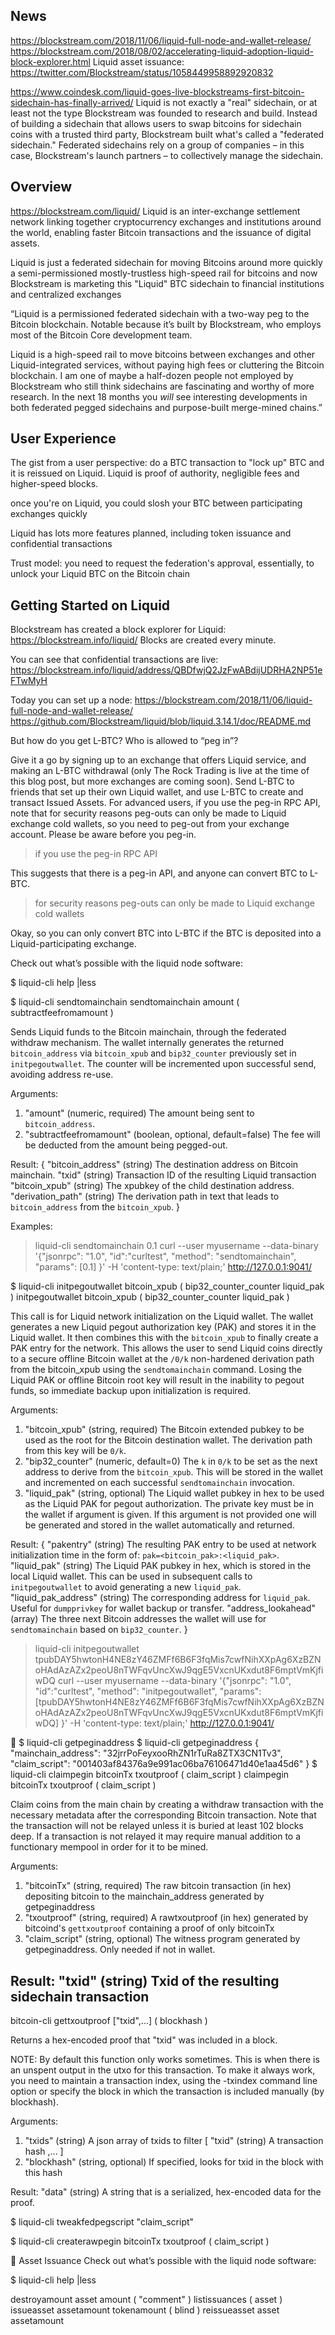<!-- TITLE: Blockstream Liquid Sidechain -->
<!-- SUBTITLE: A quick summary of Liquid -->

## News
https://blockstream.com/2018/11/06/liquid-full-node-and-wallet-release/
https://blockstream.com/2018/08/02/accelerating-liquid-adoption-liquid-block-explorer.html
Liquid asset issuance: https://twitter.com/Blockstream/status/1058449958892920832

https://www.coindesk.com/liquid-goes-live-blockstreams-first-bitcoin-sidechain-has-finally-arrived/
Liquid is not exactly a "real" sidechain, or at least not the type Blockstream was founded to research and build. Instead of building a sidechain that allows users to swap bitcoins for sidechain coins with a trusted third party, Blockstream built what's called a "federated sidechain."  Federated sidechains rely on a group of companies – in this case, Blockstream's launch partners – to collectively manage the sidechain.

## Overview
https://blockstream.com/liquid/
Liquid is an inter-exchange settlement network linking together cryptocurrency exchanges and institutions around the world, enabling faster Bitcoin transactions and the issuance of digital assets.

Liquid is just a federated sidechain for moving Bitcoins around more quickly
a semi-permissioned mostly-trustless high-speed rail for bitcoins
and now Blockstream is marketing this "Liquid" BTC sidechain to financial institutions and centralized exchanges

“Liquid is a permissioned federated sidechain with a two-way peg to the Bitcoin blockchain.
Notable because it’s built by Blockstream, who employs most of the Bitcoin Core development team.

Liquid is a high-speed rail to move bitcoins between exchanges and other Liquid-integrated services, without paying high fees or cluttering the Bitcoin blockchain.  I am one of maybe a half-dozen people not employed by Blockstream who still think sidechains are fascinating and worthy of more research.  In the next 18 months you _will_ see interesting developments in both federated pegged sidechains and purpose-built merge-mined chains.”


## User Experience

The gist from a user perspective: do a BTC transaction to "lock up" BTC and it is reissued on Liquid.  Liquid is proof of authority, negligible fees and higher-speed blocks.

once you're on Liquid, you could slosh your BTC between participating exchanges quickly

Liquid has lots more features planned, including token issuance and confidential transactions

Trust model: you need to request the federation's approval, essentially, to unlock your Liquid BTC on the Bitcoin chain

## Getting Started on Liquid
Blockstream has created a block explorer for Liquid: https://blockstream.info/liquid/
Blocks are created every minute.

You can see that confidential transactions are live:
https://blockstream.info/liquid/address/QBDfwjQ2JzFwABdijUDRHA2NP51eFTwMyH

Today you can set up a node: https://blockstream.com/2018/11/06/liquid-full-node-and-wallet-release/
https://github.com/Blockstream/liquid/blob/liquid.3.14.1/doc/README.md

But how do you get L-BTC?  Who is allowed to “peg in”?

Give it a go by signing up to an exchange that offers Liquid service, and making an L-BTC withdrawal (only The Rock Trading is live at the time of this blog post, but more exchanges are coming soon). Send L-BTC to friends that set up their own Liquid wallet, and use L-BTC to create and transact Issued Assets. For advanced users, if you use the peg-in RPC API, note that for security reasons peg-outs can only be made to Liquid exchange cold wallets, so you need to peg-out from your exchange account. Please be aware before you peg-in.

> if you use the peg-in RPC API

This suggests that there is a peg-in API, and anyone can convert BTC to L-BTC.

> for security reasons peg-outs can only be made to Liquid exchange cold wallets

Okay, so you can only convert BTC into L-BTC if the BTC is deposited into a Liquid-participating exchange.

Check out what’s possible with the liquid node software:

$ liquid-cli help |less



$ liquid-cli sendtomainchain
sendtomainchain amount ( subtractfeefromamount ) 

Sends Liquid funds to the Bitcoin mainchain, through the federated withdraw mechanism. The wallet internally generates the returned `bitcoin_address` via `bitcoin_xpub` and `bip32_counter` previously set in `initpegoutwallet`. The counter will be incremented upon successful send, avoiding address re-use.

Arguments:
1. "amount"   (numeric, required) The amount being sent to `bitcoin_address`.
2. "subtractfeefromamount"  (boolean, optional, default=false) The fee will be deducted from the amount being pegged-out.

Result:
{
"bitcoin_address"   (string) The destination address on Bitcoin mainchain.
"txid"              (string) Transaction ID of the resulting Liquid transaction
"bitcoin_xpub"      (string) The xpubkey of the child destination address.
"derivation_path"   (string) The derivation path in text that leads to `bitcoin_address` from the `bitcoin_xpub`.
}

Examples:
> liquid-cli sendtomainchain 0.1
> curl --user myusername --data-binary '{"jsonrpc": "1.0", "id":"curltest", "method": "sendtomainchain", "params": [0.1] }' -H 'content-type: text/plain;' http://127.0.0.1:9041/

$ liquid-cli initpegoutwallet bitcoin_xpub ( bip32_counter_counter liquid_pak )
initpegoutwallet bitcoin_xpub ( bip32_counter_counter liquid_pak )

This call is for Liquid network initialization on the Liquid wallet. The wallet generates a new Liquid pegout authorization key (PAK) and stores it in the Liquid wallet. It then combines this with the `bitcoin_xpub` to finally create a PAK entry for the network. This allows the user to send Liquid coins directly to a secure offline Bitcoin wallet at the `/0/k` non-hardened derivation path from the bitcoin_xpub using the `sendtomainchain` command. Losing the Liquid PAK or offline Bitcoin root key will result in the inability to pegout funds, so immediate backup upon initialization is required.

Arguments:
1. "bitcoin_xpub"        (string, required) The Bitcoin extended pubkey to be used as the root for the Bitcoin destination wallet. The derivation path from this key will be `0/k`.
2. "bip32_counter"       (numeric, default=0) The `k` in `0/k` to be set as the next address to derive from the `bitcoin_xpub`. This will be stored in the wallet and incremented on each successful `sendtomainchain` invocation.
3. "liquid_pak"          (string, optional) The Liquid wallet pubkey in hex to be used as the Liquid PAK for pegout authorization. The private key must be in the wallet if argument is given. If this argument is not provided one will be generated and stored in the wallet automatically and returned.

Result:
{
"pakentry"       (string) The resulting PAK entry to be used at network initialization time in the form of: `pak=<bitcoin_pak>:<liquid_pak>`.
"liquid_pak"     (string) The Liquid PAK pubkey in hex, which is stored in the local Liquid wallet. This can be used in subsequent calls to `initpegoutwallet` to avoid generating a new `liquid_pak`.
"liquid_pak_address" (string) The corresponding address for `liquid_pak`. Useful for `dumpprivkey` for wallet backup or transfer.
"address_lookahead"(array)  The three next Bitcoin addresses the wallet will use for `sendtomainchain` based on `bip32_counter`.
}
> liquid-cli initpegoutwallet tpubDAY5hwtonH4NE8zY46ZMFf6B6F3fqMis7cwfNihXXpAg6XzBZNoHAdAzAZx2peoU8nTWFqvUncXwJ9qgE5VxcnUKxdut8F6mptVmKjfiwDQ
> curl --user myusername --data-binary '{"jsonrpc": "1.0", "id":"curltest", "method": "initpegoutwallet", "params": [tpubDAY5hwtonH4NE8zY46ZMFf6B6F3fqMis7cwfNihXXpAg6XzBZNoHAdAzAZx2peoU8nTWFqvUncXwJ9qgE5VxcnUKxdut8F6mptVmKjfiwDQ] }' -H 'content-type: text/plain;' http://127.0.0.1:9041/



$ liquid-cli getpeginaddress
$ liquid-cli getpeginaddress
{
  "mainchain_address": "32jrrPoFeyxooRhZN1rTuRa8ZTX3CN1Tv3",
  "claim_script": "001403af84376a9e991ac06ba76106471d40e1aa45d6"
}
$ liquid-cli claimpegin bitcoinTx txoutproof ( claim_script )
claimpegin bitcoinTx txoutproof ( claim_script )

Claim coins from the main chain by creating a withdraw transaction with the necessary metadata after the corresponding Bitcoin transaction.
Note that the transaction will not be relayed unless it is buried at least 102 blocks deep.
If a transaction is not relayed it may require manual addition to a functionary mempool in order for it to be mined.

Arguments:
1. "bitcoinTx"         (string, required) The raw bitcoin transaction (in hex) depositing bitcoin to the mainchain_address generated by getpeginaddress
2. "txoutproof"        (string, required) A rawtxoutproof (in hex) generated by bitcoind's `gettxoutproof` containing a proof of only bitcoinTx
3. "claim_script"   (string, optional) The witness program generated by getpeginaddress. Only needed if not in wallet.

Result:
"txid"                 (string) Txid of the resulting sidechain transaction
----
bitcoin-cli gettxoutproof ["txid",...] ( blockhash )

Returns a hex-encoded proof that "txid" was included in a block.

NOTE: By default this function only works sometimes. This is when there is an
unspent output in the utxo for this transaction. To make it always work,
you need to maintain a transaction index, using the -txindex command line option or
specify the block in which the transaction is included manually (by blockhash).

Arguments:
1. "txids"       (string) A json array of txids to filter
    [
      "txid"     (string) A transaction hash
      ,...
    ]
2. "blockhash"   (string, optional) If specified, looks for txid in the block with this hash

Result:
"data"           (string) A string that is a serialized, hex-encoded data for the proof.





$ liquid-cli tweakfedpegscript "claim_script"


$ liquid-cli createrawpegin bitcoinTx txoutproof ( claim_script )



Asset Issuance
Check out what’s possible with the liquid node software:

$ liquid-cli help |less

destroyamount asset amount ( "comment" )
listissuances ( asset ) 
issueasset assetamount tokenamount ( blind )
reissueasset asset assetamount











